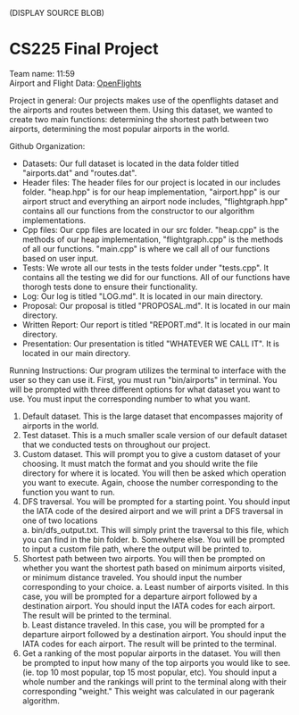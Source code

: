 (DISPLAY SOURCE BLOB)

# CS225 Final Project
Team name: 11:59  
Airport and Flight Data: [OpenFlights](https://openflights.org/data.html)

Project in general: Our projects makes use of the openflights dataset and the airports and routes between them. Using this dataset, we wanted to create two main functions: determining the shortest path between two airports, determining the most popular airports in the world. 

Github Organization:
 - Datasets: Our full dataset is located in the data folder titled "airports.dat" and "routes.dat". 
 - Header files: The header files for our project is located in our includes folder. "heap.hpp" is for our heap implementation, "airport.hpp" is our airport struct and everything an airport node includes, "flightgraph.hpp" contains all our functions from the constructor to our algorithm implementations.
 - Cpp files: Our cpp files are located in our src folder. "heap.cpp" is the methods of our heap implementation, "flightgraph.cpp" is the methods of all our functions. "main.cpp" is where we call all of our functions based on user input. 
 - Tests: We wrote all our tests in the tests folder under "tests.cpp". It contains all the testing we did for our functions. All of our functions have thorogh tests done to ensure their functionality.
 - Log: Our log is titled "LOG.md". It is located in our main directory.
 - Proposal: Our proposal is titled "PROPOSAL.md". It is located in our main directory.
 - Written Report: Our report is titled "REPORT.md". It is located in our main directory.
 - Presentation: Our presentation is titled "WHATEVER WE CALL IT". It is located in our main directory.

Running Instructions:
Our program utilizes the terminal to interface with the user so they can use it. First, you must run "bin/airports" in terminal. You will be prompted with three different options for what dataset you want to use. You must input the corresponding number to what you want.
  1. Default dataset. This is the large dataset that encompasses majority of airports in the world.
  2. Test dataset. This is a much smaller scale version of our default dataset that we conducted tests on throughout our project.
  3. Custom dataset. This will prompt you to give a custom dataset of your choosing. It must match the format and you should write the file directory for where it is located.
You will then be asked which operation you want to execute. Again, choose the number corresponding to the function you want to run.
  1. DFS traversal. You will be prompted for a starting point. You should input the IATA code of the desired airport and we will print a DFS traversal in one of two locations   
   a. bin/dfs_output.txt. This will simply print the traversal to this file, which you can find in the bin folder. 
   b. Somewhere else. You will be prompted to input a custom file path, where the output will be printed to.
  2. Shortest path between two airports. You will then be prompted on whether you want the shortest path based on minimum airports visited, or minimum distance traveled. You should input the number corresponding to your choice.
   a. Least number of airports visited. In this case, you will be prompted for a departure airport followed by a destination airport. You should input the IATA codes for each airport. The result will be printed to the terminal.  
   b. Least distance traveled. In this case, you will be prompted for a departure airport followed by a destination airport. You should input the IATA codes for each airport. The result will be printed to the terminal.
  3. Get a ranking of the most popular airports in the dataset. You will then be prompted to input how many of the top airports you would like to see. (ie. top 10 most popular, top 15 most popular, etc). You should input a whole number and the rankings will print to the terminal along with their corresponding "weight." This weight was calculated in our pagerank algorithm.
